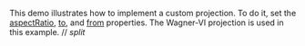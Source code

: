 This demo illustrates how to implement a custom projection. To do it, set the [aspectRatio](/Documentation/ApiReference/UI_Components/dxVectorMap/Configuration/projection/#aspectRatio), [to](/Documentation/ApiReference/UI_Components/dxVectorMap/Configuration/projection/#to), and [from](/Documentation/ApiReference/UI_Components/dxVectorMap/Configuration/projection/#from) properties. The&nbsp;Wagner-VI projection is used in this example.
// _split_